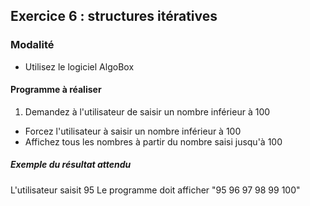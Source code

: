 ## Exercice 6 : structures itératives

### Modalité

- Utilisez le logiciel AlgoBox

#### Programme à réaliser

1. Demandez à l'utilisateur de saisir un nombre inférieur à 100
- Forcez l'utilisateur à saisir un nombre inférieur à 100
- Affichez tous les nombres à partir du nombre saisi jusqu'à 100

##### Exemple du résultat attendu

L'utilisateur saisit 95
Le programme doit afficher "95 96 97 98 99 100"